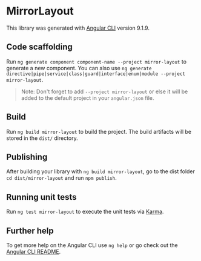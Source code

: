 # MirrorLayout

This library was generated with [Angular CLI](https://github.com/angular/angular-cli) version 9.1.9.

## Code scaffolding

Run `ng generate component component-name --project mirror-layout` to generate a new component. You can also use `ng generate directive|pipe|service|class|guard|interface|enum|module --project mirror-layout`.
> Note: Don't forget to add `--project mirror-layout` or else it will be added to the default project in your `angular.json` file. 

## Build

Run `ng build mirror-layout` to build the project. The build artifacts will be stored in the `dist/` directory.

## Publishing

After building your library with `ng build mirror-layout`, go to the dist folder `cd dist/mirror-layout` and run `npm publish`.

## Running unit tests

Run `ng test mirror-layout` to execute the unit tests via [Karma](https://karma-runner.github.io).

## Further help

To get more help on the Angular CLI use `ng help` or go check out the [Angular CLI README](https://github.com/angular/angular-cli/blob/master/README.md).
